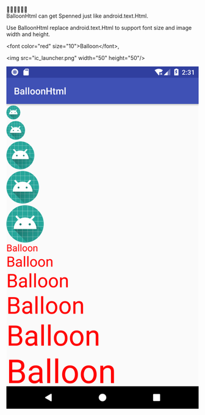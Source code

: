 🎈🎈🎈🎈🎈🎈  
BalloonHtml can get Spenned just like android.text.Html.

Use BalloonHtml replace android.text.Html to support font size and image width and height. 
 
\<font color="red" size="10">Balloon\</font>,  

\<img src="ic_launcher.png" width="50" height="50"/>

![](./Screenshot_BalloonHtml.png)